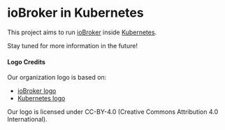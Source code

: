 # ioBroker in Kubernetes

This project aims to run [ioBroker](https://www.iobroker.net/) inside [Kubernetes](https://kubernetes.io/).

Stay tuned for more information in the future!

#### Logo Credits

Our organization logo is based on:
- [ioBroker logo](https://github.com/ioBroker/ioBroker.docs/blob/master/media/iobroker_logo.svg)
- [Kubernetes logo](https://github.com/kubernetes/kubernetes/blob/master/logo/LICENSE)

Our logo is licensed under CC-BY-4.0 (Creative Commons Attribution 4.0 International).
